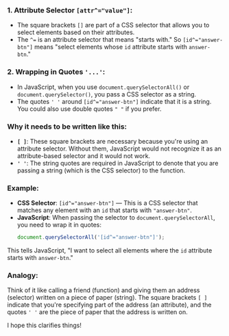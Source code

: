 ### 1. **Attribute Selector `[attr^="value"]`:**
- The square brackets `[]` are part of a CSS selector that allows you to select elements based on their attributes. 
- The `^=` is an attribute selector that means "starts with." So `[id^="answer-btn"]` means "select elements whose `id` attribute starts with `answer-btn`."

### 2. **Wrapping in Quotes `'...'`:**
- In JavaScript, when you use `document.querySelectorAll()` or `document.querySelector()`, you pass a CSS selector as a string. 
- The quotes `' '` around `[id^="answer-btn"]` indicate that it is a string. You could also use double quotes `" "` if you prefer.

### Why it needs to be written like this:
- **`[ ]`**: These square brackets are necessary because you're using an attribute selector. Without them, JavaScript would not recognize it as an attribute-based selector and it would not work.
- **`' '`**: The string quotes are required in JavaScript to denote that you are passing a string (which is the CSS selector) to the function.

### Example:
- **CSS Selector**: `[id^="answer-btn"]` — This is a CSS selector that matches any element with an `id` that starts with `"answer-btn"`.
- **JavaScript**: When passing the selector to `document.querySelectorAll`, you need to wrap it in quotes: 
  ```javascript
  document.querySelectorAll('[id^="answer-btn"]');
  ```

This tells JavaScript, "I want to select all elements where the `id` attribute starts with `answer-btn`."

### Analogy:
Think of it like calling a friend (function) and giving them an address (selector) written on a piece of paper (string). The square brackets `[ ]` indicate that you're specifying part of the address (an attribute), and the quotes `' '` are the piece of paper that the address is written on.

I hope this clarifies things!